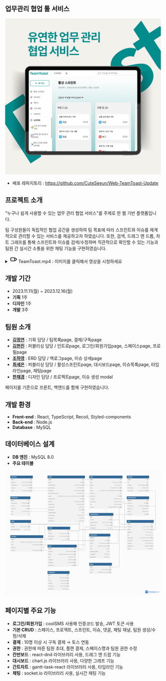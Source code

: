 ## 업무관리 협업 툴 서비스
<img src="https://github.com/CuteSeeun/Web-TeamToast/blob/main/cover.png" alt="홈 화면 예시" width="600" />

- 배포 레파지토리 : https://github.com/CuteSeeun/Web-TeamToast-Update


## 프로젝트 소개
"누구나 쉽게 사용할 수 있는 업무 관리 협업 서비스"를 주제로 한 웹 기반 플랫폼입니다. 

팀 구성원들이 독립적인 협업 공간을 생성하여 팀 목표에 따라 스프린트와 이슈를 체계적으로 관리할 수 있는 서비스를 제공하고자 하였습니다. 
또한, 검색, 드래그 앤 드롭, 차트 그래프를 통해 스프린트와 이슈를 검색/수정하며 직관적으로 확인할 수 있는 기능과 팀원 간 실시간 소통을 위한 채팅 기능을 구현하였습니다.

<details>
  <summary>
    <svg xmlns="http://www.w3.org/2000/svg" width="24" height="24" viewBox="0 0 24 24" fill="none" stroke="currentColor" stroke-width="2" stroke-linecap="round" stroke-linejoin="round">
  <rect x="3" y="7" width="13" height="10" rx="2" ry="2"></rect>
  <polygon points="16 7 22 11 22 13 16 17 16 7"></polygon>
</svg>
    TeamToast.mp4  :  이미지를 클릭해서 영상을 시청하세요 
  </summary>

  [![유튜브 미리보기 이미지](https://img.youtube.com/vi/4sR4FVVXjDQ/0.jpg)](https://www.youtube.com/watch?v=4sR4FVVXjDQ)
</details>


## 개발 기간
- 2023.11.11(월) ~ 2023.12.16(월)
- **기획** 1주
- **디자인** 1주
- **개발** 3주


## 팀원 소개
- **[김정연](https://github.com/lakelover0611)** : 기획 담당  /  팀목록page, 결제/구독page
- **[김현진](https://github.com/0515khj)** : 퍼블리싱 담당  /  인트로page, 로그인/회원가입page, 스페이스page, 프로필page
- **[조하영](https://github.com/bigbro5232)** : ERD 담당  /  백로그page, 이슈 상세page
- **[최세은](https://github.com/CuteSeeun)** : 퍼블리싱 담당  /  활성스프린트page, 대시보드page, 이슈목록page, 타임라인page, 채팅page
- **[한채경](https://github.com/gch2505)** : 디자인 담당  /  프로젝트page, 이슈 생성 modal

페이지를 기준으로 프론트, 백엔드를 함께 구현하였습니다.


## 개발 환경
- **Front-end** : React, TypeScript, Recoil, Styled-components
- **Back-end** : Node.js
- **Database** : MySQL


## 데이터베이스 설계
- **DB 엔진** : MySQL 8.0
- **주요 테이블**
<img src="https://github.com/CuteSeeun/Web-TeamToast/blob/main/table.png" alt="홈 화면 예시" width="900" />

## 페이지별 주요 기능
- **로그인/회원가입** : coolSMS 사용해 인증코드 발송, JWT 토큰 사용
- **기본 CRUD** : 스페이스, 프로젝트, 스프린트, 이슈, 댓글, 채팅 채널, 팀원 생성/수정/삭제
- **결제** : 10명 이상 시 구독 결제 → 토스 연동
- **권한** : 권한에 따른 팀원 초대, 플랜 결제, 스페이스명과 팀원 권한 수정
- **칸반보드** : react-dnd 라이브러리 사용, 드래그 앤 드랍 기능
- **대시보드** : chart.js 라이브러리 사용, 다양한 그래프 기능
- **간트차트** : gantt-task-react 라이브러리 사용, 타임라인 기능
- **채팅** : socket.io 라이브러리 사용, 실시간 채팅 기능
